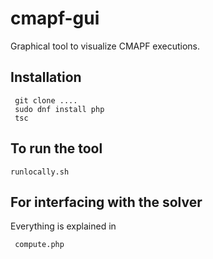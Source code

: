 # cmapf-gui

Graphical tool to visualize CMAPF executions.

## Installation

     git clone ....
     sudo dnf install php
     tsc
    
## To run the tool

    runlocally.sh
    
## For interfacing with the solver

Everything is explained in 

     compute.php
     
     
